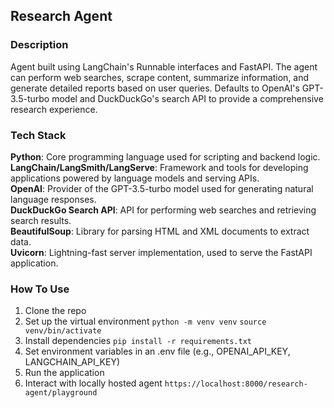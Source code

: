 ## Research Agent

### Description
Agent built using LangChain's Runnable interfaces and FastAPI. The agent can perform web searches, scrape content, summarize information, and generate detailed reports based on user queries. Defaults to OpenAI's GPT-3.5-turbo model and DuckDuckGo's search API to provide a comprehensive research experience.

### Tech Stack
__Python__: Core programming language used for scripting and backend logic. \
__LangChain/LangSmith/LangServe__: Framework and tools for developing applications powered by language models and serving APIs. \
__OpenAI__: Provider of the GPT-3.5-turbo model used for generating natural language responses. \
__DuckDuckGo Search API__: API for performing web searches and retrieving search results. \
__BeautifulSoup__: Library for parsing HTML and XML documents to extract data. \
__Uvicorn__: Lightning-fast server implementation, used to serve the FastAPI application.

### How To Use
1. Clone the repo
2. Set up the virtual environment `python -m venv venv` `source venv/bin/activate`
3. Install dependencies `pip install -r requirements.txt`
4. Set environment variables in an .env file (e.g., OPENAI_API_KEY, LANGCHAIN_API_KEY)
5. Run the application
6. Interact with locally hosted agent `https://localhost:8000/research-agent/playground`